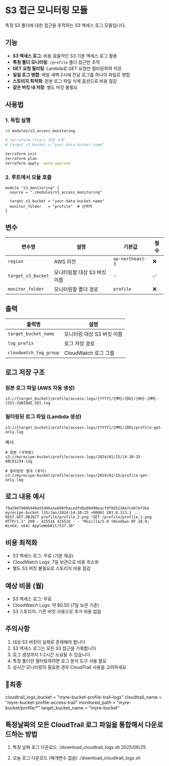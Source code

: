 # S3 접근 모니터링 모듈

특정 S3 폴더에 대한 접근을 추적하는 S3 액세스 로그 모듈입니다.

## 기능

- **S3 액세스 로그**: 비용 효율적인 S3 기본 액세스 로그 활용
- **특정 폴더 모니터링**: `/profile` 폴더 접근만 추적
- **GET 요청 필터링**: Lambda로 GET 요청만 필터링하여 저장
- **일일 로그 병합**: 매일 새벽 2시에 전날 로그를 하나의 파일로 병합
- **스토리지 최적화**: 원본 로그 파일 삭제 옵션으로 비용 절감
- **같은 버킷 내 저장**: 별도 버킷 불필요

## 사용법

### 1. 독립 실행

```bash
cd modules/s3_access_monitoring

# terraform.tfvars 파일 수정
# target_s3_bucket = "your-data-bucket-name"

terraform init
terraform plan
terraform apply -auto-approve
```

### 2. 루트에서 모듈 호출

```hcl
module "s3_monitoring" {
  source = "./modules/s3_access_monitoring"
  
  target_s3_bucket = "your-data-bucket-name"
  monitor_folder   = "profile"  # 선택적
}
```

## 변수

| 변수명 | 설명 | 기본값 | 필수 |
|--------|------|--------|------|
| `region` | AWS 리전 | `ap-northeast-3` | ❌ |
| `target_s3_bucket` | 모니터링할 대상 S3 버킷 이름 | - | ✅ |
| `monitor_folder` | 모니터링할 폴더 경로 | `profile` | ❌ |

## 출력

| 출력명 | 설명 |
|--------|------|
| `target_bucket_name` | 모니터링 대상 S3 버킷 이름 |
| `log_prefix` | 로그 저장 경로 |
| `cloudwatch_log_group` | CloudWatch 로그 그룹 |

## 로그 저장 구조

### 원본 로그 파일 (AWS 자동 생성)
```
s3://{target_bucket}/profile/access-logs/{YYYY}/{MM}/{DD}/{HH}-{MM}-{SS}-{UNIQUE_ID}.log
```

### 필터링된 로그 파일 (Lambda 생성)
```
s3://{target_bucket}/profile/access-logs/{YYYY}/{MM}/{DD}/profile-get-only.log
```

예시:
```
# 원본 (삭제됨)
s3://myrecipe-bucket/profile/access-logs/2024/01/15/14-30-25-ABCD1234.log

# 필터링된 결과 (유지)
s3://myrecipe-bucket/profile/access-logs/2024/01/15/profile-get-only.log
```

## 로그 내용 예시

```
79a59df900b949e55d96a1e698fbacedfd6e09d98eacf8f8d5218e7cd47ef2be myrecipe-bucket [15/Jan/2024:14:30:25 +0000] 203.0.113.1 ... REST.GET.OBJECT profile/profile_2.png "GET /profile/profile_2.png HTTP/1.1" 200 - 425516 425516 - - "Mozilla/5.0 (Windows NT 10.0; Win64; x64) AppleWebKit/537.36"
```

## 비용 최적화

- S3 액세스 로그: 무료 (기본 제공)
- CloudWatch Logs: 7일 보관으로 비용 최소화
- 별도 S3 버킷 불필요로 스토리지 비용 절감

## 예상 비용 (월)

- S3 액세스 로그: 무료
- CloudWatch Logs: 약 $0.50 (7일 보관 기준)
- S3 스토리지: 기존 버킷 사용으로 추가 비용 없음

## 주의사항

1. 대상 S3 버킷이 실제로 존재해야 합니다
2. S3 액세스 로그는 모든 S3 접근을 기록합니다
3. 로그 생성까지 1-2시간 소요될 수 있습니다
4. 특정 폴더만 필터링하려면 로그 분석 도구 사용 필요
5. 실시간 모니터링이 필요한 경우 CloudTrail 사용을 고려하세요

## 최종
cloudtrail_logs_bucket = "myre-bucket-profile-trail-logs"
cloudtrail_name = "myre-bucket-profile-access-trail"
monitored_path = "myre-bucket/profile/*"
target_bucket_name = "myre-bucket"


## 특정날짜의 모든 CloudTrail 로그 파일을 통합해서 다운로드하는 방법

1. 특정 날짜 로그 다운로드
./download_cloudtrail_logs.sh 2025/06/25

2. 오늘 로그 다운로드 (매개변수 없음)
./download_cloudtrail_logs.sh